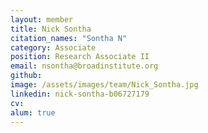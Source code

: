```yaml
---
layout: member
title: Nick Sontha
citation_names: "Sontha N"
category: Associate
position: Research Associate II
email: nsontha@broadinstitute.org
github:
image: /assets/images/team/Nick_Sontha.jpg
linkedin: nick-sontha-b06727179
cv:
alum: true
---
```


